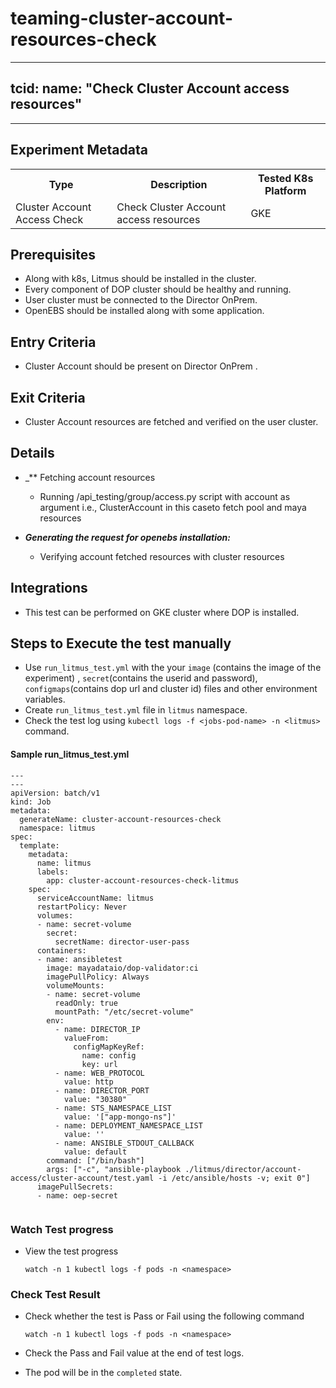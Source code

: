 # teaming-cluster-account-resources-check

---
tcid: 
name: "Check Cluster Account access resources"
---
------

## Experiment Metadata

<table>
  <tr>
    <th> Type </th>
    <th> Description </th>
    <th> Tested K8s Platform </th>
  </tr>
  <tr>
    <td> Cluster Account Access Check </td>
    <td> Check Cluster Account access resources </td>
    <td> GKE </td>
  </tr>
</table>

## Prerequisites

- Along with k8s, Litmus should be installed in the cluster.
- Every component of DOP cluster should be healthy and running.
- User cluster must be connected to the Director OnPrem.
- OpenEBS should be installed along with some application.

## Entry Criteria

- Cluster Account should be present on Director OnPrem .

## Exit Criteria

- Cluster Account resources are fetched and verified on the user cluster. 

## Details

- _** Fetching account resources
  - Running /api_testing/group/access.py script with account as argument i.e., ClusterAccount in this caseto fetch pool and maya resources

- **_Generating the request for openebs installation:_**
  - Verifying account fetched resources with cluster resources

## Integrations

- This test can be performed on GKE cluster where DOP is installed.

## Steps to Execute the test manually 

- Use `run_litmus_test.yml` with the your `image` (contains the image of the experiment) , `secret`(contains the userid and password), `configmaps`(contains dop url and cluster id) files and other environment variables.
- Create `run_litmus_test.yml` file in `litmus` namespace. 
- Check the test log using `kubectl logs -f <jobs-pod-name> -n <litmus>` command.

#### Sample run_litmus_test.yml

```
---
---
apiVersion: batch/v1
kind: Job
metadata:
  generateName: cluster-account-resources-check
  namespace: litmus
spec:
  template:
    metadata:
      name: litmus
      labels:
        app: cluster-account-resources-check-litmus
    spec:
      serviceAccountName: litmus
      restartPolicy: Never
      volumes:
      - name: secret-volume
        secret:
          secretName: director-user-pass
      containers:
      - name: ansibletest
        image: mayadataio/dop-validator:ci
        imagePullPolicy: Always
        volumeMounts:
        - name: secret-volume
          readOnly: true
          mountPath: "/etc/secret-volume"
        env:
          - name: DIRECTOR_IP
            valueFrom:
              configMapKeyRef:
                name: config
                key: url
          - name: WEB_PROTOCOL
            value: http
          - name: DIRECTOR_PORT
            value: "30380"
          - name: STS_NAMESPACE_LIST
            value: '["app-mongo-ns"]'
          - name: DEPLOYMENT_NAMESPACE_LIST
            value: ''
          - name: ANSIBLE_STDOUT_CALLBACK
            value: default  
        command: ["/bin/bash"]
        args: ["-c", "ansible-playbook ./litmus/director/account-access/cluster-account/test.yaml -i /etc/ansible/hosts -v; exit 0"]
      imagePullSecrets:
      - name: oep-secret
  
```

### Watch Test progress

- View the test progress  

  `watch -n 1 kubectl logs -f pods -n <namespace>`

### Check Test Result

- Check whether the test is Pass or Fail using the following command
 
  `watch -n 1 kubectl logs -f pods -n <namespace>`

- Check the Pass and Fail value at the end of test logs.
- The pod will be in the `completed` state.
